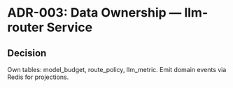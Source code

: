 # ADR-003: Data Ownership — llm-router Service
## Decision
Own tables: model_budget, route_policy, llm_metric. Emit domain events via Redis for projections.

